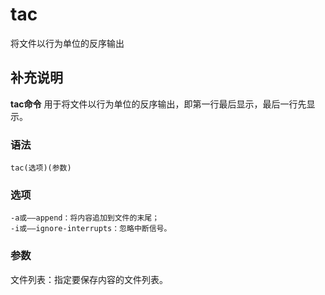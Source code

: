 tac
===

将文件以行为单位的反序输出

## 补充说明

**tac命令** 用于将文件以行为单位的反序输出，即第一行最后显示，最后一行先显示。

### 语法  

```shell
tac(选项)(参数)
```

### 选项  

```shell
-a或——append：将内容追加到文件的末尾；
-i或——ignore-interrupts：忽略中断信号。
```

### 参数  

文件列表：指定要保存内容的文件列表。


<!-- Linux命令行搜索引擎：https://jaywcjlove.github.io/linux-command/ -->
